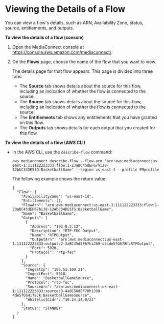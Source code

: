 # Viewing the Details of a Flow<a name="flows-view-details"></a>

You can view a flow's details, such as ARN, Availability Zone, status, source, entitlements, and outputs\.

**To view the details of a flow \(console\)**

1. Open the MediaConnect console at [https://console\.aws\.amazon\.com/mediaconnect/](https://console.aws.amazon.com/mediaconnect/)\.

1. On the **Flows** page, choose the name of the flow that you want to view\.

   The details page for that flow appears\. This page is divided into three tabs:
   + The **Source** tab shows details about the source for this flow, including an indication of whether the flow is connected to the source\. 
   + The **Source** tab shows details about the source for this flow, including an indication of whether the flow is connected to the source\. 
   + The **Entitlements** tab shows any entitlements that you have granted on this flow\.
   + The **Outputs** tab shows details for each output that you created for this flow\.

**To view the details of a flow \(AWS CLI\)**
+ In the AWS CLI, use the `describe-flow` command:

  ```
  aws mediaconnect describe-flow --flow-arn "arn:aws:mediaconnect:us-east-1:111122223333:flow:1-23aBC45dEF67hiJ8-12AbC34DE5fG:BasketballGame" --region us-east-1 --profile PMprofile
  ```

  The following example shows the return value:

  ```
  {
    "Flow": {
      "AvailabilityZone": "us-east-1d",
      "Entitlements": [],
      "FlowArn": "arn:aws:mediaconnect:us-east-1:111122223333:flow:1-23aBC45dEF67hiJ8-12AbC34DE5fG:BasketballGame",
      "Name": "BasketballGame",
      "Outputs": [
        {
          "Address": "192.0.2.12",
          "Description": "RTP-FEC Output",
          "Name": "RTPOutput",
          "OutputArn": "arn:aws:mediaconnect:us-east-1:111122223333:output:2-3aBC45dEF67hiJ89-c34de5fG678h:RTPOutput",
          "Port": 5020,
          "Protocol": "rtp-fec"
        }
      ],
      "Source": {
        "IngestIp": "195.51.100.21",
        "IngestPort": 5010,
        "Name": "BasketballGameSource",
        "Protocol": "rtp-fec",
        "SourceArn": "arn:aws:mediaconnect:us-east-1:111122223333:source:3-4aBC56dEF78hiJ90-4de5fG6Hi78Jk:BasketballGameSource",
        "WhitelistCidr": "10.24.34.0/23"
      },
      "Status": "STANDBY"
    }
  }
  ```